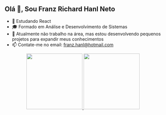 ## Olá 👋, Sou Franz Richard Hanl Neto

- 🌱 Estudando React
- 🎓 Formado em Análise e Desenvolvimento de Sistemas
- 🔭 Atualmente não trabalho na área, mas estou desenvolvendo pequenos projetos para expandir meus conhecimentos 
- 📫 Contate-me no email: franz.hanl@hotmail.com


<div align="center">
  <a href="https://github.com/franzhanl">
  <img height="180em" src="https://github-readme-stats.vercel.app/api?username=franzhanl&show_icons=true&theme=discord_old_blurple&include_all_commits=true&count_private=true"/>
  <img height="180em" src="https://github-readme-stats.vercel.app/api/top-langs/?username=franzhanl&layout=compact&langs_count=7&theme=discord_old_blurple"/>
</div>
